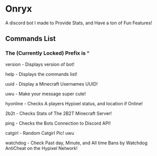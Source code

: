 # Onryx
A discord bot I made to Provide Stats, and Have a ton of Fun Features!

## Commands List

### The (Currently Locked) Prefix is ^

version - Displays version of bot!

help - Displays the commands list!

uuid - Display a Minecraft Usernames UUID!

uwu - Make your message super cute!

hyonline - Checks A players Hypixel status, and location if Online!

2b2t - Checks Stats of The 2B2T Minecraft Server!

ping - Checks the Bots Connection to Discord API!

catgirl - Random Catgirl Pic! uwu

watchdog - Check Past day, Minute, and All time Bans by Watchdog AntiCheat on the Hypixel Network!
